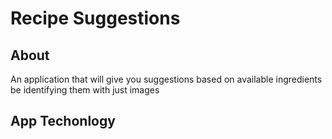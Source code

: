 # Recipe Suggestions
## About
An application that will give you suggestions based on available ingredients be identifying them with just images

## App Techonlogy

